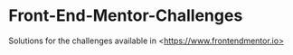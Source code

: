 # Front-End-Mentor-Challenges
Solutions for the challenges available in &lt;https://www.frontendmentor.io> 
